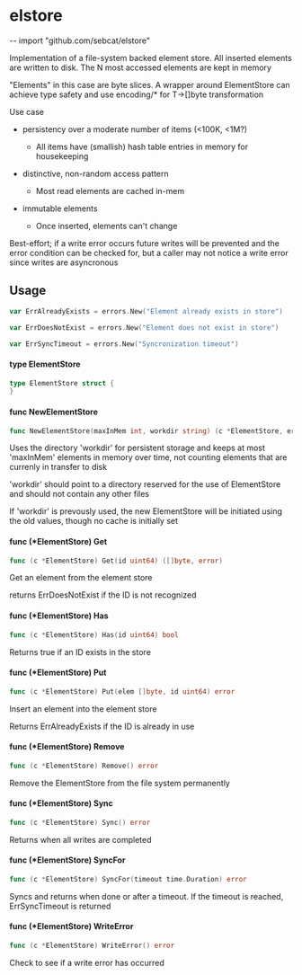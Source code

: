 # elstore
--
    import "github.com/sebcat/elstore"

Implementation of a file-system backed element store. All inserted elements are
written to disk. The N most accessed elements are kept in memory

"Elements" in this case are byte slices. A wrapper around ElementStore can
achieve type safety and use encoding/* for T->[]byte transformation


Use case

* persistency over a moderate number of items (<100K, <1M?)

    - All items have (smallish) hash table entries in memory for housekeeping

* distinctive, non-random access pattern

    - Most read elements are cached in-mem

* immutable elements

    - Once inserted, elements can't change

Best-effort; if a write error occurs future writes will be prevented and the
error condition can be checked for, but a caller may not notice a write error
since writes are asyncronous

## Usage

```go
var ErrAlreadyExists = errors.New("Element already exists in store")
```

```go
var ErrDoesNotExist = errors.New("Element does not exist in store")
```

```go
var ErrSyncTimeout = errors.New("Syncronization timeout")
```

#### type ElementStore

```go
type ElementStore struct {
}
```


#### func  NewElementStore

```go
func NewElementStore(maxInMem int, workdir string) (c *ElementStore, err error)
```
Uses the directory 'workdir' for persistent storage and keeps at most 'maxInMem'
elements in memory over time, not counting elements that are currenly in
transfer to disk

'workdir' should point to a directory reserved for the use of ElementStore and
should not contain any other files

If 'workdir' is prevously used, the new ElementStore will be initiated using the
old values, though no cache is initially set

#### func (*ElementStore) Get

```go
func (c *ElementStore) Get(id uint64) ([]byte, error)
```
Get an element from the element store

returns ErrDoesNotExist if the ID is not recognized

#### func (*ElementStore) Has

```go
func (c *ElementStore) Has(id uint64) bool
```
Returns true if an ID exists in the store

#### func (*ElementStore) Put

```go
func (c *ElementStore) Put(elem []byte, id uint64) error
```
Insert an element into the element store

Returns ErrAlreadyExists if the ID is already in use

#### func (*ElementStore) Remove

```go
func (c *ElementStore) Remove() error
```
Remove the ElementStore from the file system permanently

#### func (*ElementStore) Sync

```go
func (c *ElementStore) Sync() error
```
Returns when all writes are completed

#### func (*ElementStore) SyncFor

```go
func (c *ElementStore) SyncFor(timeout time.Duration) error
```
Syncs and returns when done or after a timeout. If the timeout is reached,
ErrSyncTimeout is returned

#### func (*ElementStore) WriteError

```go
func (c *ElementStore) WriteError() error
```
Check to see if a write error has occurred
